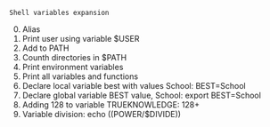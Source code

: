 	Shell variables expansion
0. Alias
1. Print user using variable $USER
1. Add to PATH
3. Counth directories in $PATH
4. Print environment variables
5. Print all variables and functions
6. Declare local variable best with values School: BEST=School
7. Declare global variable BEST value, School: export BEST=School
8. Adding 128 to variable TRUEKNOWLEDGE: 128+
9. Variable division: echo $(($POWER/$DIVIDE))
